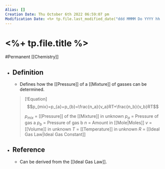 ```yaml
---
Alias: []
Creation Date: Thu October 6th 2022 06:59:07 pm 
Modification Date: <%+ tp.file.last_modified_date("ddd MMMM Do YYYY hh:mm:ss a") %>
---
```

# <%+ tp.file.title %>
#Permanent [[Chemistry]]

- ## Definition
	- Defines how the [[Pressure]] of a [[Mixture]] of gasses can be determined.
	> [!Equation]
	> $$p_{mix}=p_{a}+p_{b}=\frac{n_a}{v_a}RT+\frac{n_b}{v_b}RT$$
	> 
	> $p_{mix}$ = [[Pressure]] of the [[Mixture]] in unknown
	> $p_a$ = Pressure of gas a
	> $p_b$ = Pressure of gas b
	> $n$ = Amount in [[Mole|Moles]]
	> $v$ = [[Volume]] in unknown
	> $T$ = [[Temperature]] in unknown
	> $R$ = [[Ideal Gas Law|Ideal Gas Constant]]
- ## Reference
	- Can be derived from the [[Ideal Gas Law]].